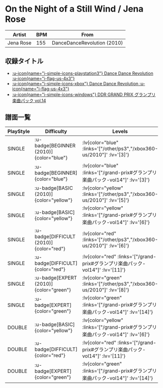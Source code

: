 # On the Night of a Still Wind / Jena Rose

|Artist|BPM|From|
|------|---|----|
|Jena Rose|155|DanceDanceRevolution (2010)|

## 収録タイトル

- [ :u-icon{name="i-simple-icons-playstation3"} Dance Dance Revolution :u-icon{name="i-flag-us-4x3"} ](/other/ps3)
- [ :u-icon{name="i-simple-icons-xbox"} Dance Dance Revolution :u-icon{name="i-flag-us-4x3"} ](/xbox360-us/2010)
- [ :u-icon{name="i-simple-icons-windows"} DDR GRAND PRIX グランプリ楽曲パック vol.14](/grand-prix#グランプリ楽曲パック-vol14)

## 譜面一覧

|PlayStyle|Difficulty|Levels|Notes|Movie|
|---------|----------|------|-----|-----|
|SINGLE| :u-badge[BEGINNER (2010)]{color="blue"} | :lv{color="blue" :links='["/other/ps3","/xbox360-us/2010"]' :lv='[3]'} |102/0||
|SINGLE| :u-badge[BEGINNER]{color="blue"} | :lv{color="blue" :links='["/grand-prix#グランプリ楽曲パック-vol14"]' :lv='[3]'} |86/0||
|SINGLE| :u-badge[BASIC (2010)]{color="yellow"} | :lv{color="yellow" :links='["/other/ps3","/xbox360-us/2010"]' :lv='[5]'} |159/0||
|SINGLE| :u-badge[BASIC]{color="yellow"} | :lv{color="yellow" :links='["/grand-prix#グランプリ楽曲パック-vol14"]' :lv='[6]'} |185/32||
|SINGLE| :u-badge[DIFFICULT (2010)]{color="red"} | :lv{color="red" :links='["/other/ps3","/xbox360-us/2010"]' :lv='[6]'} |237/0||
|SINGLE| :u-badge[DIFFICULT]{color="red"} | :lv{color="red" :links='["/grand-prix#グランプリ楽曲パック-vol14"]' :lv='[11]'} |287/75||
|SINGLE| :u-badge[EXPERT (2010)]{color="green"} | :lv{color="green" :links='["/other/ps3","/xbox360-us/2010"]' :lv='[8]'} |328/4||
|SINGLE| :u-badge[EXPERT]{color="green"} | :lv{color="green" :links='["/grand-prix#グランプリ楽曲パック-vol14"]' :lv='[14]'} |451/99||
|DOUBLE| :u-badge[BASIC]{color="yellow"} | :lv{color="yellow" :links='["/grand-prix#グランプリ楽曲パック-vol14"]' :lv='[6]'} |185/32||
|DOUBLE| :u-badge[DIFFICULT]{color="red"} | :lv{color="red" :links='["/grand-prix#グランプリ楽曲パック-vol14"]' :lv='[11]'} |287/75||
|DOUBLE| :u-badge[EXPERT]{color="green"} | :lv{color="green" :links='["/grand-prix#グランプリ楽曲パック-vol14"]' :lv='[14]'} |432/99||
